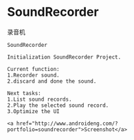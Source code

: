 SoundRecorder
=============

录音机

    SoundRecorder
    
    Initialization SoundRecorder Project.
    
    Current function:
    1.Recorder sound.
    2.discard and done the sound.
    
    Next tasks:
    1.List sound records.
    2.Play the selected sound record.
    3.Optimize the UI
    
    <a href="http://www.androideng.com/?portfolio=soundrecorder">Screenshot</a>


